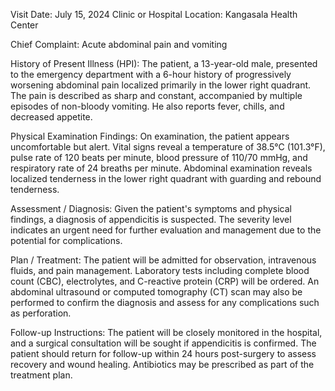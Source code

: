  Visit Date: July 15, 2024
Clinic or Hospital Location: Kangasala Health Center

Chief Complaint: Acute abdominal pain and vomiting

History of Present Illness (HPI): The patient, a 13-year-old male, presented to the emergency department with a 6-hour history of progressively worsening abdominal pain localized primarily in the lower right quadrant. The pain is described as sharp and constant, accompanied by multiple episodes of non-bloody vomiting. He also reports fever, chills, and decreased appetite.

Physical Examination Findings: On examination, the patient appears uncomfortable but alert. Vital signs reveal a temperature of 38.5°C (101.3°F), pulse rate of 120 beats per minute, blood pressure of 110/70 mmHg, and respiratory rate of 24 breaths per minute. Abdominal examination reveals localized tenderness in the lower right quadrant with guarding and rebound tenderness.

Assessment / Diagnosis: Given the patient's symptoms and physical findings, a diagnosis of appendicitis is suspected. The severity level indicates an urgent need for further evaluation and management due to the potential for complications.

Plan / Treatment: The patient will be admitted for observation, intravenous fluids, and pain management. Laboratory tests including complete blood count (CBC), electrolytes, and C-reactive protein (CRP) will be ordered. An abdominal ultrasound or computed tomography (CT) scan may also be performed to confirm the diagnosis and assess for any complications such as perforation.

Follow-up Instructions: The patient will be closely monitored in the hospital, and a surgical consultation will be sought if appendicitis is confirmed. The patient should return for follow-up within 24 hours post-surgery to assess recovery and wound healing. Antibiotics may be prescribed as part of the treatment plan.